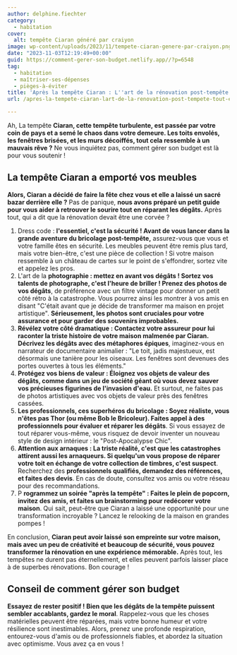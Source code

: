 ```yaml
---
author: delphine.fiechter
category:
  - habitation
cover:
  alt: tempête Ciaran généré par craiyon
image: wp-content/uploads/2023/11/tempete-ciaran-genere-par-craiyon.png
date: "2023-11-03T12:19:49+00:00"
guid: https://comment-gerer-son-budget.netlify.app//?p=6548
tag:
  - habitation
  - maîtriser-ses-dépenses
  - pièges-à-éviter
title: 'Après la tempête Ciaran : L''art de la rénovation post-tempête tout en évitant les pièges'
url: /apres-la-tempete-ciaran-lart-de-la-renovation-post-tempete-tout-en-evitant-les-pieges/

---
```

Ah, La tempête **Ciaran, cette tempête turbulente, est passée par votre coin de pays et a semé le chaos dans votre demeure. Les toits envolés, les fenêtres brisées, et les murs décoiffés, tout cela ressemble à un mauvais rêve ?** Ne vous inquiétez pas, comment gérer son budget est là pour vous soutenir !

## **La tempête Ciaran a** emporté vos meubles

**Alors, Ciaran a décidé de faire la fête chez vous et elle a laissé un sacré bazar derrière elle ?** Pas de panique, **nous avons préparé un petit guide pour vous aider à retrouver le sourire tout en réparant les dégâts.** Après tout, qui a dit que la rénovation devait être une corvée ?

1. Dress code : **l'essentiel, c'est la sécurité ! Avant de vous lancer dans la grande aventure du bricolage post-tempête,** assurez-vous que vous et votre famille êtes en sécurité. Les meubles peuvent être remis plus tard, mais votre bien-être, c'est une pièce de collection ! Si votre maison ressemble à un château de cartes sur le point de s'effondrer, sortez vite et appelez les pros.
1. L'art de la **photographie : mettez en avant vos dégâts ! Sortez vos talents de photographe, c'est l'heure de briller ! Prenez des photos de vos dégâts**, de préférence avec un filtre vintage pour donner un petit côté rétro à la catastrophe. Vous pourrez ainsi les montrer à vos amis en disant "C'était avant que je décide de transformer ma maison en projet artistique". **Sérieusement, les photos sont cruciales pour votre assurance et pour garder des souvenirs improbables.**
1. **Révélez votre côté dramatique : Contactez votre assureur pour lui raconter la triste histoire de votre maison malmenée par Ciaran. Décrivez les dégâts avec des métaphores épiques**, imaginez-vous en narrateur de documentaire animalier : "Le toit, jadis majestueux, est désormais une tanière pour les oiseaux. Les fenêtres sont devenues des portes ouvertes à tous les éléments."
1. **Protégez vos biens de valeur : Éloignez vos objets de valeur des dégâts, comme dans un jeu de société géant où vous devez sauver vos précieuses figurines de l'invasion d'eau.** Et surtout, ne faites pas de photos artistiques avec vos objets de valeur près des fenêtres cassées.
1. **Les professionnels, ces superhéros du bricolage : Soyez réaliste, vous n'êtes pas Thor (ou même Bob le Bricoleur). Faites appel à des professionnels pour évaluer et réparer les dégâts**. Si vous essayez de tout réparer vous-même, vous risquez de devoir inventer un nouveau style de design intérieur : le "Post-Apocalypse Chic".
1. **Attention aux arnaques : La triste réalité, c'est que les catastrophes attirent aussi les arnaqueurs. Si quelqu'un vous propose de réparer votre toit en échange de votre collection de timbres, c'est suspect**. Recherchez des **professionnels qualifiés, demandez des références, et faites des devis**. En cas de doute, consultez vos amis ou votre réseau pour des recommandations.
1. P **rogrammez un soirée "après la tempête" : Faites le plein de popcorn, invitez des amis, et faites un brainstorming pour redécorer votre maison**. Qui sait, peut-être que Ciaran a laissé une opportunité pour une transformation incroyable ? Lancez le relooking de la maison en grandes pompes !

En conclusion, **Ciaran peut avoir laissé son empreinte sur votre maison, mais avec un peu de créativité et beaucoup de sécurité, vous pouvez transformer la rénovation en une expérience mémorable.** Après tout, les tempêtes ne durent pas éternellement, et elles peuvent parfois laisser place à de superbes rénovations. Bon courage !

## Conseil de comment gérer son budget

**Essayez de rester positif ! Bien que les dégâts de la tempête puissent sembler accablants, gardez le moral**. Rappelez-vous que les choses matérielles peuvent être réparées, mais votre bonne humeur et votre résilience sont inestimables. Alors, prenez une profonde respiration, entourez-vous d'amis ou de professionnels fiables, et abordez la situation avec optimisme. Vous avez ça en vous !
